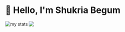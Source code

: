 # 👋 Hello, I'm Shukria Begum
<img alt="my stats" align="left" src="https://github-readme-stats.vercel.app/api?username=shukriabegum"/>
<a href="https://github.com/anuraghazra/convoychat">
  <img  align="left" src="https://github-readme-stats.vercel.app/api/top-langs?username=shukriabegum&theme=onedark&layout=compact&langs_count=8&card_width=320"  />
</a>
